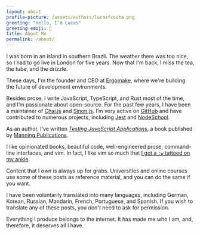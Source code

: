 ```yaml
---
layout: about
profile-picture: /assets/authors/lucasfcosta.png
greeting: "Hello, I’m Lucas"
greeting-emoji: 👋
title: About Me
permalink: /about/
---
```


I was born in an island in southern Brazil. The weather there was too nice, so I had to go live in London for five years. Now that I'm back, I miss the tea, the tube, and the drizzle.

These days, I'm the founder and CEO at [Ergomake](https://www.ergomake.dev?ref=lfc), where we're building the future of development environments.

Besides prose, I write JavaScript, TypeScript, and Rust most of the time, and I’m passionate about open-source. For the past few years, I have been a maintainer of [Chai.js](http://chaijs.com/) and [Sinon.js](http://sinonjs.org/). I’m very active on [GitHub](https://github.com/lucasfcosta) and have contributed to numerous projects, including [Jest](https://github.com/facebook/jest) and [NodeSchool](https://nodeschool.io/).

As an author, I’ve written [_Testing JavaScript Applications_](https://www.manning.com/books/testing-javascript-applications), a book published by [Manning Publications](https://www.manning.com/).

I like opinionated books, beautiful code, well-engineered prose, command-line interfaces, and vim. In fact, I like vim so much that [I got a `:w` tattoed on my ankle](/assets/vimtattoo.jpg).

Content that I _own_ is always up for grabs. Universities and online courses use some of these posts as reference material, and you can do the same if you want.

I have been voluntarily translated into many languages, including German, Korean, Russian, Mandarin, French, Portuguese, and Spanish. If you wish to translate any of these posts, you *don’t* need to ask for permission.

Everything I produce belongs to the internet. It has made me who I am, and, therefore, it deserves all I have.
